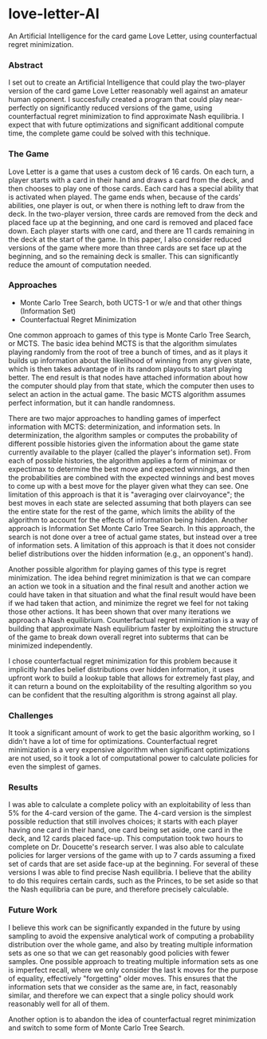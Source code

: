 # love-letter-AI
An Artificial Intelligence for the card game Love Letter, using counterfactual regret minimization.

### Abstract

I set out to create an Artificial Intelligence that could play the two-player version of the card game Love Letter reasonably well against an amateur human opponent. I succesfully created a program that could play near-perfectly on significantly reduced versions of the game, using counterfactual regret minimization to find approximate Nash equilibria. I expect that with future optimizations and significant additional compute time, the complete game could be solved with this technique.

### The Game

Love Letter is a game that uses a custom deck of 16 cards. On each turn, a player starts with a card in their hand and draws a card from the deck, and then chooses to play one of those cards. Each card has a special ability that is activated when played. The game ends when, because of the cards' abilities, one player is out, or when there is nothing left to draw from the deck. In the two-player version, three cards are removed from the deck and placed face up at the beginning, and one card is removed and placed face down. Each player starts with one card, and there are 11 cards remaining in the deck at the start of the game. In this paper, I also consider reduced versions of the game where more than three cards are set face up at the beginning, and so the remaining deck is smaller. This can significantly reduce the amount of computation needed.

### Approaches
- Monte Carlo Tree Search, both UCTS-1 or w/e and that other things (Information Set)
- Counterfactual Regret Minimization
 
 One common approach to games of this type is Monte Carlo Tree Search, or MCTS. The basic idea behind MCTS is that the algorithm simulates playing randomly from the root of tree a bunch of times, and as it plays it builds up information about the likelihood of winning from any given state, which is then takes advantage of in its random playouts to start playing better. The end result is that nodes have attached information about how the computer should play from that state, which the computer then uses to select an action in the actual game. The basic MCTS algorithm assumes perfect information, but it can handle randomness.
 
 There are two major approaches to handling games of imperfect information with MCTS: determinization, and information sets. In determinization, the algorithm samples or computes the probability of different possible histories given the information about the game state currently available to the player (called the player's information set). From each of possible histories, the algorithm applies a form of minimax or expectimax to determine the best move and expected winnings, and then the probabilities are combined with the expected winnings and best moves to come up with a best move for the player given what they can see. One limitation of this approach is that it is "averaging over clairvoyance"; the best moves in each state are selected assuming that both players can see the entire state for the rest of the game, which limits the ability of the algorithm to account for the effects of information being hidden. Another approach is Information Set Monte Carlo Tree Search. In this approach, the search is not done over a tree of actual game states, but instead over a tree of information sets. A limitation of this approach is that it does not consider belief distributions over the hidden information (e.g., an opponent's hand).
 
 Another possible algorithm for playing games of this type is regret minimization. The idea behind regret minimization is that we can compare an action we took in a situation and the final result and another action we could have taken in that situation and what the final result would have been if we had taken that action, and minimize the regret we feel for not taking those other actions. It has been shown that over many iterations we approach a Nash equilibrium. Counterfactual regret minimization is a way of building that approximate Nash equilibrium faster by exploiting the structure of the game to break down overall regret into subterms that can be minimized independently.
 
 I chose counterfactual regret minimization for this problem because it implicitly handles belief distributions over hidden information, it uses upfront work to build a lookup table that allows for extremely fast play, and it can return a bound on the exploitability of the resulting algorithm so you can be confident that the resulting algorithm is strong against all play.
 
 ### Challenges
 
 It took a significant amount of work to get the basic algorithm working, so I didn't have a lot of time for optimizations. Counterfactual regret minimization is a very expensive algorithm when significant optimizations are not used, so it took a lot of computational power to calculate policies for even the simplest of games.
 
 ### Results
 
 I was able to calculate a complete policy with an exploitability of less than 5% for the 4-card version of the game. The 4-card version is the simplest possible reduction that still involves choices; it starts with each player having one card in their hand, one card being set aside, one card in the deck, and 12 cards placed face-up. This computation took two hours to complete on Dr. Doucette's research server. I was also able to calculate policies for larger versions of the game with up to 7 cards assuming a fixed set of cards that are set aside face-up at the beginning. For several of these versions I was able to find precise Nash equilibria. I believe that the ability to do this requires certain cards, such as the Princes, to be set aside so that the Nash equilibria can be pure, and therefore precisely calculable.
 
 ### Future Work

 I believe this work can be significantly expanded in the future by using sampling to avoid the expensive analytical work of computing a probability distribution over the whole game, and also by treating multiple information sets as one so that we can get reasonably good policies with fewer samples. One possible approach to treating multiple information sets as one is imperfect recall, where we only consider the last k moves for the purpose of equality, effectively "forgetting" older moves. This ensures that the information sets that we consider as the same are, in fact, reasonably similar, and therefore we can expect that a single policy should work reasonably well for all of them.
 
 Another option is to abandon the idea of counterfactual regret minimization and switch to some form of Monte Carlo Tree Search.
